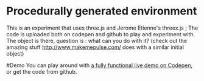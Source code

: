 # Procedurally generated environment
This is an experiment that uses three.js and Jerome Etienne's threex.js ; The code is uploaded both on codepen and github to play and experiment with. The object is there, question is : what can you do with it? (check out the amazing stuff http://www.makemepulse.com/ does with a similar initial object)

#Demo
You can play around with [a fully functional live demo on Codepen](http://codepen.io/marctannous/pen/RNGjmz), or get the code from github.
